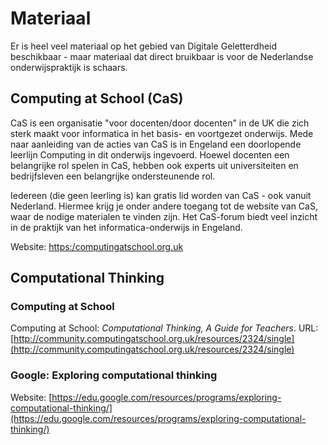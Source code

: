 # Materiaal

Er is heel veel materiaal op het gebied van Digitale Geletterdheid beschikbaar - maar materiaal dat direct bruikbaar is voor de Nederlandse onderwijspraktijk is schaars.

## Computing at School \(CaS\)

CaS is een organisatie "voor docenten/door docenten" in de UK die zich sterk maakt voor informatica in het basis- en voortgezet onderwijs. Mede naar aanleiding van de acties van CaS is in Engeland een doorlopende leerlijn Computing in dit onderwijs ingevoerd. Hoewel docenten een belangrijke rol spelen in CaS, hebben ook experts uit universiteiten en bedrijfsleven een belangrijke ondersteunende rol.

Iedereen \(die geen leerling is\) kan gratis lid worden van CaS - ook vanuit Nederland. Hiermee krijg je onder andere toegang tot de website van CaS, waar de nodige materialen te vinden zijn. Het CaS-forum biedt veel inzicht in de praktijk van het informatica-onderwijs in Engeland.

Website: [https:/computingatschool.org.uk](https:/computingatschool.org.uk)

## Computational Thinking

### Computing at School

Computing at School: _Computational Thinking, A Guide for Teachers_. URL: [http://community.computingatschool.org.uk/resources/2324/single](http://community.computingatschool.org.uk/resources/2324/single) 

### Google: Exploring computational thinking

Website: [https://edu.google.com/resources/programs/exploring-computational-thinking/](https://edu.google.com/resources/programs/exploring-computational-thinking/)

